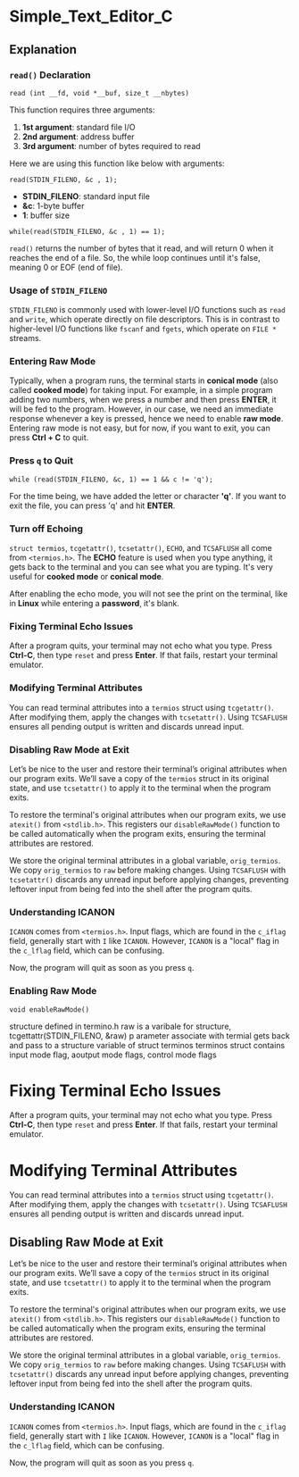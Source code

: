 # Simple_Text_Editor_C

## Explanation

### `read()` Declaration 

`read (int __fd, void *__buf, size_t __nbytes)`

This function requires three arguments:
1. **1st argument**: standard file I/O
2. **2nd argument**: address buffer
3. **3rd argument**: number of bytes required to read

Here we are using this function like below with arguments:

`read(STDIN_FILENO, &c , 1);`

- **STDIN_FILENO**: standard input file
- **&c**: 1-byte buffer 
- **1**: buffer size

`while(read(STDIN_FILENO, &c , 1) == 1);`

`read()` returns the number of bytes that it read, and will return 0 when it reaches the end of a file. So, the while loop continues until it's false, meaning 0 or EOF (end of file).

### Usage of `STDIN_FILENO`

`STDIN_FILENO` is commonly used with lower-level I/O functions such as `read` and `write`, which operate directly on file descriptors. This is in contrast to higher-level I/O functions like `fscanf` and `fgets`, which operate on `FILE *` streams.

### Entering Raw Mode

Typically, when a program runs, the terminal starts in **conical mode** (also called **cooked mode**) for taking input. For example, in a simple program adding two numbers, when we press a number and then press **ENTER**, it will be fed to the program. However, in our case, we need an immediate response whenever a key is pressed, hence we need to enable **raw mode**. Entering raw mode is not easy, but for now, if you want to exit, you can press **Ctrl + C** to quit.

### Press `q` to Quit

`while (read(STDIN_FILENO, &c, 1) == 1 && c != 'q');`

For the time being, we have added the letter or character **'q'**. If you want to exit the file, you can press 'q' and hit **ENTER**.

### Turn off Echoing

`struct termios`, `tcgetattr()`, `tcsetattr()`, `ECHO`, and `TCSAFLUSH` all come from `<termios.h>`. The **ECHO** feature is used when you type anything, it gets back to the terminal and you can see what you are typing. It's very useful for **cooked mode** or **conical mode**.

After enabling the echo mode, you will not see the print on the terminal, like in **Linux** while entering a **password**, it's blank.

### Fixing Terminal Echo Issues

After a program quits, your terminal may not echo what you type. Press **Ctrl-C**, then type `reset` and press **Enter**. If that fails, restart your terminal emulator.

### Modifying Terminal Attributes

You can read terminal attributes into a `termios` struct using `tcgetattr()`. After modifying them, apply the changes with `tcsetattr()`. Using `TCSAFLUSH` ensures all pending output is written and discards unread input.

### Disabling Raw Mode at Exit

Let’s be nice to the user and restore their terminal’s original attributes when our program exits. We’ll save a copy of the `termios` struct in its original state, and use `tcsetattr()` to apply it to the terminal when the program exits.

To restore the terminal's original attributes when our program exits, we use `atexit()` from `<stdlib.h>`. This registers our `disableRawMode()` function to be called automatically when the program exits, ensuring the terminal attributes are restored.

We store the original terminal attributes in a global variable, `orig_termios`. We copy `orig_termios` to `raw` before making changes. Using `TCSAFLUSH` with `tcsetattr()` discards any unread input before applying changes, preventing leftover input from being fed into the shell after the program quits.

### Understanding ICANON

`ICANON` comes from `<termios.h>`. Input flags, which are found in the `c_iflag` field, generally start with `I` like `ICANON`. However, `ICANON` is a "local" flag in the `c_lflag` field, which can be confusing.

Now, the program will quit as soon as you press `q`.

### Enabling Raw Mode

`void enableRawMode()` 

structure defined in termino.h raw is a varibale for structure, tcgettattr(STDIN_FILENO, &raw) p
arameter associate with termial gets back and pass to a structure variable of struct terminos
terminos struct contains input mode flag, aoutput mode flags, control mode flags 

# Fixing Terminal Echo Issues

After a program quits, your terminal may not echo what you type. Press **Ctrl-C**, then type `reset` and press **Enter**. If that fails, restart your terminal emulator.

# Modifying Terminal Attributes

You can read terminal attributes into a `termios` struct using `tcgetattr()`. After modifying them, apply the changes with `tcsetattr()`. Using `TCSAFLUSH` ensures all pending output is written and discards unread input.

## Disabling Raw Mode at Exit

Let’s be nice to the user and restore their terminal’s original attributes when our program exits. We’ll save a copy of the `termios` struct in its original state, and use `tcsetattr()` to apply it to the terminal when the program exits.

To restore the terminal's original attributes when our program exits, we use `atexit()` from `<stdlib.h>`. This registers our `disableRawMode()` function to be called automatically when the program exits, ensuring the terminal attributes are restored.

We store the original terminal attributes in a global variable, `orig_termios`. We copy `orig_termios` to `raw` before making changes. Using `TCSAFLUSH` with `tcsetattr()` discards any unread input before applying changes, preventing leftover input from being fed into the shell after the program quits.

### Understanding ICANON

`ICANON` comes from `<termios.h>`. Input flags, which are found in the `c_iflag` field, generally start with `I` like `ICANON`. However, `ICANON` is a "local" flag in the `c_lflag` field, which can be confusing.

Now, the program will quit as soon as you press `q`.


